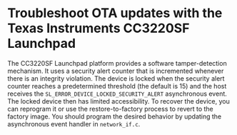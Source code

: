 # Troubleshoot OTA updates with the Texas Instruments CC3220SF Launchpad<a name="ota-troubleshooting-ti"></a>

The CC3220SF Launchpad platform provides a software tamper\-detection mechanism\. It uses a security alert counter that is incremented whenever there is an integrity violation\. The device is locked when the security alert counter reaches a predetermined threshold \(the default is 15\) and the host receives the `SL_ERROR_DEVICE_LOCKED_SECURITY_ALERT` asynchronous event\. The locked device then has limited accessibility\. To recover the device, you can reprogram it or use the restore\-to\-factory process to revert to the factory image\. You should program the desired behavior by updating the asynchronous event handler in `network_if.c`\.
